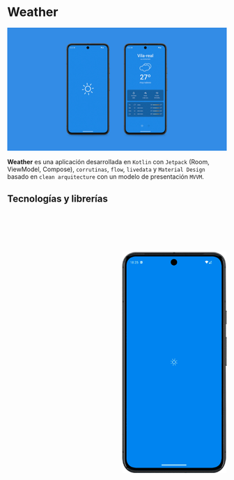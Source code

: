 # Weather

![Screenshot de la app](./app/assets/screenshots/weather_github_cover.jpg)

**Weather** es una aplicación desarrollada en `Kotlin` con `Jetpack` (Room, ViewModel, Compose), `corrutinas`, `flow`, `livedata` y `Material Design` basado en `clean arquitecture` con un modelo de presentación `MVVM`.

<p float="right">
  <img src="./app/assets/screenshots/weather_gif.gif" width="240px" align="right" style="margin-left: 20px; margin-top: 150px;" />
</p>

## Tecnologías y librerías
